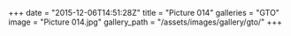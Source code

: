 +++
date = "2015-12-06T14:51:28Z"
title = "Picture 014"
galleries = "GTO"
image = "Picture 014.jpg"
gallery_path = "/assets/images/gallery/gto/"
+++
